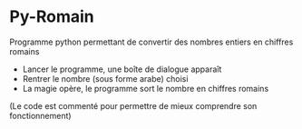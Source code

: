 # Py-Romain
Programme python permettant de convertir des nombres entiers en chiffres romains

- Lancer le programme, une boîte de dialogue apparaît
- Rentrer le nombre (sous forme arabe) choisi
- La magie opère, le programme sort le nombre en chiffres romains

(Le code est commenté pour permettre de mieux comprendre son fonctionnement)
